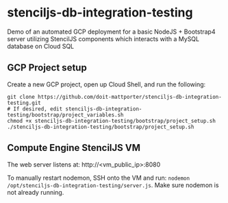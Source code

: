 # stenciljs-db-integration-testing

Demo of an automated GCP deployment for a basic NodeJS + Bootstrap4 server utilizing StencilJS components which interacts with a MySQL database on Cloud SQL

## GCP Project setup

Create a new GCP project, open up Cloud Shell, and run the following:

```
git clone https://github.com/doit-mattporter/stenciljs-db-integration-testing.git
# If desired, edit stenciljs-db-integration-testing/bootstrap/project_variables.sh
chmod +x stenciljs-db-integration-testing/bootstrap/project_setup.sh
./stenciljs-db-integration-testing/bootstrap/project_setup.sh
```

## Compute Engine StencilJS VM

The web server listens at: http://<vm_public_ip>:8080

To manually restart nodemon, SSH onto the VM and run: `nodemon /opt/stenciljs-db-integration-testing/server.js`. Make sure nodemon is not already running.
